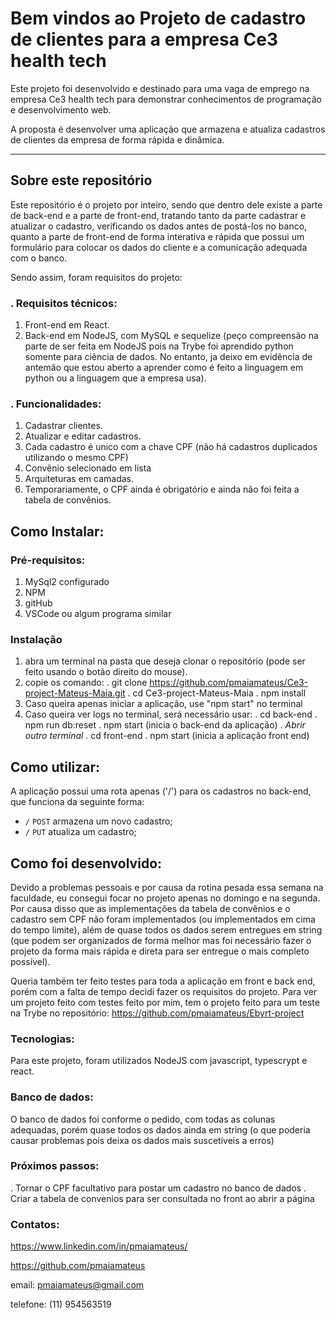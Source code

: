 # Bem vindos ao Projeto de cadastro de clientes para a empresa Ce3 health tech

Este projeto foi desenvolvido e destinado para uma vaga de emprego na empresa Ce3 health tech para demonstrar conhecimentos de programação e desenvolvimento web.

A proposta é desenvolver uma aplicação que armazena e atualiza cadastros de clientes da empresa de forma rápida e dinâmica.

---

## Sobre este repositório

Este repositório é o projeto por inteiro, sendo que dentro dele existe a parte de back-end e a parte de front-end, tratando tanto da parte cadastrar e atualizar o cadastro, verificando os dados antes de postá-los no banco, quanto a parte de front-end de forma interativa e rápida que possui um formulário para colocar os dados do cliente e a comunicação adequada com o banco.

Sendo assim, foram requisitos do projeto:

### . Requisitos técnicos:

1. Front-end em React.
2. Back-end em NodeJS, com MySQL e sequelize (peço compreensão na parte de ser feita em NodeJS pois na Trybe foi aprendido python somente para ciência de dados. No entanto, ja deixo em evidência de antemão que estou aberto a aprender como é feito a linguagem em python ou a linguagem que a empresa usa).

### . Funcionalidades:

1. Cadastrar clientes.
2. Atualizar e editar cadastros.
3. Cada cadastro é unico com a chave CPF (não há cadastros duplicados utilizando o mesmo CPF)
4. Convênio selecionado em lista
5. Arquiteturas em camadas.
6. Temporariamente, o CPF ainda é obrigatório e ainda não foi feita a tabela de convênios.

## Como Instalar:

### Pré-requisitos:

1. MySql2 configurado
2. NPM
3. gitHub
4. VSCode ou algum programa similar

### Instalação

1. abra um terminal na pasta que deseja clonar o repositório (pode ser feito usando o botão direito do mouse).
2. copie os comando:
   . git clone https://github.com/pmaiamateus/Ce3-project-Mateus-Maia.git
   . cd Ce3-project-Mateus-Maia
   . npm install
4. Caso queira apenas iniciar a aplicação, use "npm start" no terminal
5. Caso queira ver logs no terminal, será necessário usar:
   . cd back-end
   . npm run db:reset
   . npm start (inicia o back-end da aplicação)
   . *Abrir outro terminal*
   . cd front-end
   . npm start (inicia a aplicação front end)
    

## Como utilizar:

A aplicação possui uma rota apenas ('/') para os cadastros no back-end, que funciona da seguinte forma:
* `/` `POST` armazena um novo cadastro;
* `/` `PUT` atualiza um cadastro;

## Como foi desenvolvido:

Devido a problemas pessoais e por causa da rotina pesada essa semana na faculdade, eu consegui focar no projeto apenas no domingo e na segunda. Por causa disso que as implementações da tabela de convênios e o cadastro sem CPF não foram implementados (ou implementados em cima do tempo limite), além de quase todos os dados serem entregues em string (que podem ser organizados de forma melhor mas foi necessário fazer o projeto da forma mais rápida e direta para ser entregue o mais completo possível). 

Queria também ter feito testes para toda a aplicação em front e back end, porém com a falta de tempo decidi fazer os requisitos do projeto. Para ver um projeto feito com testes feito por mim, tem o projeto feito para um teste na Trybe no repositório: https://github.com/pmaiamateus/Ebyrt-project

### Tecnologias:

Para este projeto, foram utilizados NodeJS com javascript, typescrypt e react.

### Banco de dados:

O banco de dados foi conforme o pedido, com todas as colunas adequadas, porém quase todos os dados ainda em string (o que poderia causar problemas pois deixa os dados mais suscetíveis a erros)

### Próximos passos:

. Tornar o CPF facultativo para postar um cadastro no banco de dados
. Criar a tabela de convenios para ser consultada no front ao abrir a página

### Contatos:

https://www.linkedin.com/in/pmaiamateus/

https://github.com/pmaiamateus

email: pmaiamateus@gmail.com

telefone: (11) 954563519
